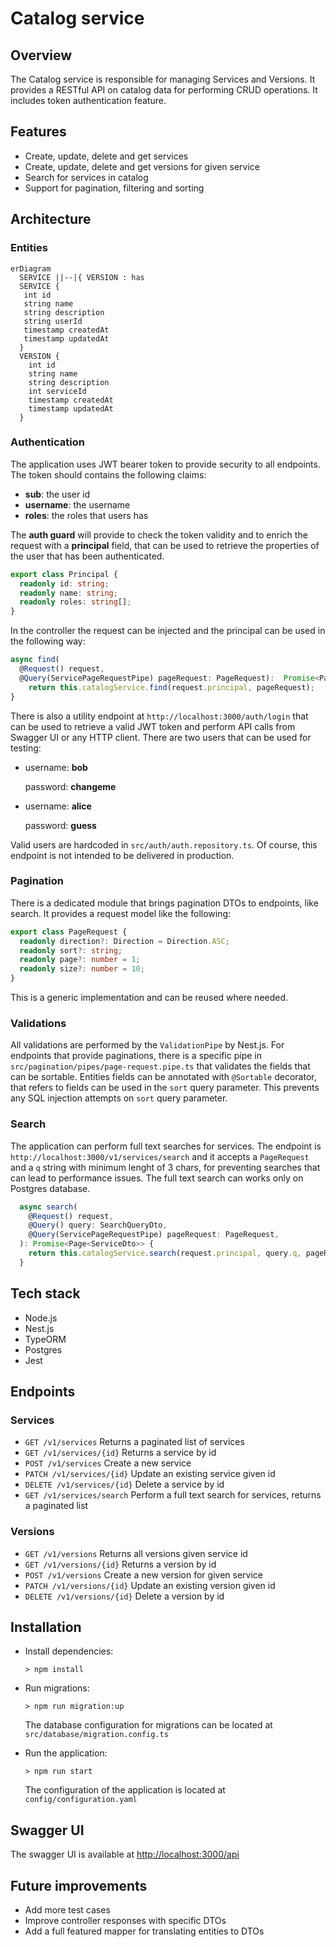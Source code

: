 # Catalog service

## Overview

The Catalog service is responsible for managing Services and Versions. It provides a RESTful API on catalog data for performing CRUD operations. It includes token authentication feature.

## Features

- Create, update, delete and get services
- Create, update, delete and get versions for given service
- Search for services in catalog
- Support for pagination, filtering and sorting

## Architecture

### Entities

```mermaid
erDiagram
  SERVICE ||--|{ VERSION : has
  SERVICE { 
   int id 
   string name 
   string description 
   string userId 
   timestamp createdAt 
   timestamp updatedAt 
  } 
  VERSION { 
    int id 
    string name 
    string description 
    int serviceId 
    timestamp createdAt 
    timestamp updatedAt 
  }
```

### Authentication

The application uses JWT bearer token to provide security to all endpoints. The token should contains the following claims:

- **sub**:  the user id
- **username**:  the username
- **roles**: the roles that users has

The **auth guard** will provide to check the token validity and to enrich the request with a **principal** field, that can be used to retrieve the properties of the user that has been authenticated.

```typescript
export class Principal {
  readonly id: string;
  readonly name: string;
  readonly roles: string[];
}
```

In the controller the request can be injected and the principal can be used in the following way:

```typescript
async find(
  @Request() request,
  @Query(ServicePageRequestPipe) pageRequest: PageRequest):  Promise<Page<ServiceDto>> {
    return this.catalogService.find(request.principal, pageRequest);
}
```

There is also a utility endpoint at `http://localhost:3000/auth/login`  that can be used to retrieve a valid JWT token and perform API calls from Swagger UI or any HTTP client. There are two users that can be used for testing:

- username: **bob**

  password: **changeme**
- username: **alice**
  
  password: **guess**

Valid users are hardcoded in `src/auth/auth.repository.ts`. Of course, this endpoint is not intended to be delivered in production.

### Pagination

There is a dedicated module that brings pagination DTOs to endpoints, like search. It provides a request model like the following:

```typescript
export class PageRequest {
  readonly direction?: Direction = Direction.ASC;
  readonly sort?: string;
  readonly page?: number = 1;
  readonly size?: number = 10;
}
```

This is a generic implementation and can be reused where needed.

### Validations

All validations are performed by the `ValidationPipe` by Nest.js.
For endpoints that provide paginations, there is a specific pipe in `src/pagination/pipes/page-request.pipe.ts` that validates the fields that can be sortable.
Entities fields can be annotated with `@Sortable` decorator, that refers to fields can be used in the `sort` query parameter.
This prevents any SQL injection attempts on `sort` query parameter.

### Search

The application can perform full text searches for services. The endpoint is `http://localhost:3000/v1/services/search` and it accepts a `PageRequest` and a `q` string with minimum lenght of 3 chars, for preventing searches that can lead to performance issues. The full text search can works only on Postgres database.

```typescript
  async search(
    @Request() request,
    @Query() query: SearchQueryDto,
    @Query(ServicePageRequestPipe) pageRequest: PageRequest,
  ): Promise<Page<ServiceDto>> {
    return this.catalogService.search(request.principal, query.q, pageRequest);
  }
```

## Tech stack

- Node.js
- Nest.js
- TypeORM
- Postgres
- Jest

## Endpoints

### Services

- `GET /v1/services`
  Returns a paginated list of services
- `GET /v1/services/{id}`
  Returns a service by id
- `POST /v1/services`
  Create a new service
- `PATCH /v1/services/{id}`
  Update an existing service given id
- `DELETE /v1/services/{id}`
  Delete a service by id
- `GET /v1/services/search`
  Perform a full text search for services, returns a paginated list

### Versions

- `GET /v1/versions`
  Returns all versions given service id
- `GET /v1/versions/{id}`
  Returns a version by id
- `POST /v1/versions`
  Create a new version for given service
- `PATCH /v1/versions/{id}`
  Update an existing version given id
- `DELETE /v1/versions/{id}`
  Delete a version by id
  
## Installation

- Install dependencies:
  
  `> npm install`
- Run migrations:

  `> npm run migration:up`
  
  The database configuration for migrations can be located at `src/database/migration.config.ts`
- Run the application:

  `> npm run start`
  
  The configuration of the application is located at `config/configuration.yaml`

## Swagger UI

The swagger UI is available at <http://localhost:3000/api>

## Future improvements

- Add more test cases
- Improve controller responses with specific DTOs
- Add a full featured mapper for translating entities to DTOs
